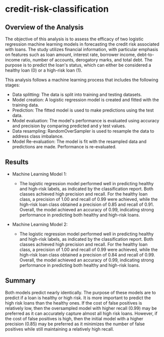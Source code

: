# credit-risk-classification

## Overview of the Analysis

The objective of this analysis is to assess the efficacy of two logistic regression machine learning models in forecasting the credit risk associated with loans. The study utilizes financial information, with particular emphasis on features such as loan amount, interest rate, borrower income, debt-to-income ratio, number of accounts, derogatory marks, and total debt. The purpose is to predict the loan's status, which can either be considered a healthy loan (0) or a high-risk loan (1).

This analysis follows a machine learning process that includes the following stages:

* Data splitting: The data is split into training and testing datasets.
* Model creation: A logistic regression model is created and fitted with the training data.
* Prediction: The fitted model is used to make predictions using the test data. 
* Model evaluation: The model's performance is evaluated using accuracy and precision by comparing predicted and y test values.
* Data resampling: RandomOverSampler is used to resample the data to address class imbalance.
* Model Re-evaluation: The model is fit with the resampled data and predictions are made. Performance is re-evaluated. 

## Results

* Machine Learning Model 1:
  * The logistic regression model performed well in predicting healthy and high-risk labels, as indicated by the classification report. Both classes achieved high precision and recall. For the healthy loan class, a precision of 1.00 and recall of 0.99 were achieved, while the high-risk loan class obtained a precision of 0.85 and recall of 0.91. Overall, the model achieved an accuracy of 0.99, indicating strong performance in predicting both healthy and high-risk loans.


* Machine Learning Model 2:
  * The logistic regression model performed well in predicting healthy and high-risk labels, as indicated by the classification report. Both classes achieved high precision and recall. For the healthy loan class, a precision of 1.00 and recall of 0.99 were achieved, while the high-risk loan class obtained a precision of 0.84 and recall of 0.99. Overall, the model achieved an accuracy of 0.99, indicating strong performance in predicting both healthy and high-risk loans.
  
## Summary

Both models predict nearly identically. The purpose of these models are to predict if a loan is healthy or high risk. It is more important to predict the high risk loans than the healthy ones. If the cost of false positives is relatively low, then the oversampled model with higher recall (0.99) may be preferred as it can accurately capture almost all high risk loans. However, if the cost of false positives is high, then the initial model with a higher precision (0.85) may be preferred as it minimizes the number of false positives while still maintaining a relatively high recall.